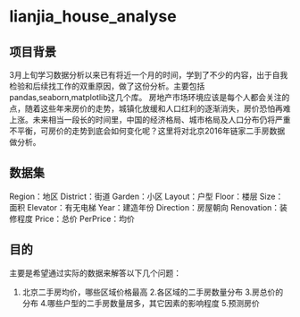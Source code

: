 # lianjia_house_analyse
## 项目背景
 3月上旬学习数据分析以来已有将近一个月的时间，学到了不少的内容，出于自我检验和后续找工作的双重原因，做了这份分析。主要包括pandas,seaborn,matplotlib这几个库。
 房地产市场环境应该是每个人都会关注的点，随着这些年来房价的走势，城镇化放缓和人口红利的逐渐消失，房价恐怕再难上涨。未来相当一段长的时间里，中国的经济格局、城市格局及人口分布仍将严重不平衡，可房价的走势到底会如何变化呢？这里将对北京2016年链家二手房数据做分析。
 ## 数据集
Region：地区
District：街道
Garden：小区
Layout：户型
Floor：楼层
Size：面积
Elevator：有无电梯
Year：建造年份
Direction：房屋朝向
Renovation：装修程度
Price：总价
PerPrice：均价
## 目的
主要是希望通过实际的数据来解答以下几个问题：
1. 北京二手房均价，哪些区域价格最高
2.各区域的二手房数量分布
3.房总价的分布
4.哪些户型的二手房数量居多，其它因素的影响程度
5.预测房价

